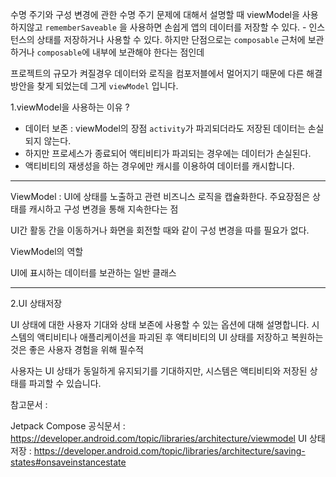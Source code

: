 
수명 주기와 구성 변경에 관한 수명 주기 문제에 대해서 설명할 때 viewModel을 사용하지않고
`rememberSaveable` 을 사용하면 손쉽게 앱의 데이터를 저장할 수 있다. -  인스턴스의 상태를 저장하거나 사용할 수 있다. 하지만 단점으로는 `composable` 근처에 보관하거나 `composable`에 내부에 보관해야 한다는 점인데

프로젝트의 규모가 켜질경우 데이터와 로직을 컴포저블에서 멀어지기 때문에 다른 해결방안을 찾게 되었는데 그게 `viewModel` 입니다.



1.viewModel을 사용하는 이유 ?

- 데이터 보존 : viewModel의 장점 `activity`가 파괴되더라도 저장된 데이터는 손실되지 않는다.
- 하지만 프로세스가 종료되어 액티비티가 파괴되는 경우에는 데이터가 손실된다.
- 액티비티의 재생성을 하는 경우에만 캐시를 이용하여 데이터를 캐시합니다.

---

ViewModel : UI에 상태를 노출하고 관련 비즈니스 로직을 캡슐화한다.
주요장점은 상태를 캐시하고 구성 변경을 통해 지속한다는 점

UI간 활동 간을 이동하거나 화면을 회전할 때와 같이 구성 변경을 따를 필요가 없다.

ViewModel의 역할

UI에 표시하는 데이터를 보관하는 일반 클래스 

----

2.UI 상태저장  

UI 상태에 대한 사용자 기대와 상태 보존에 사용할 수 있는 옵션에 대해 설명합니다.
시스템의 액티비티나 애플리케이션을 파괴된 후 액티비티의 UI 상태를 저장하고 복원하는 것은 좋은 사용자 경험을 위해 필수적

사용자는 UI 상태가 동일하게 유지되기를 기대하지만, 시스템은 액티비티와 저장된 상태를 파괴할 수 있습니다.



참고문서 :

Jetpack Compose 공식문서 : https://developer.android.com/topic/libraries/architecture/viewmodel
UI 상태저장 : https://developer.android.com/topic/libraries/architecture/saving-states#onsaveinstancestate
